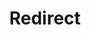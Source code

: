 ﻿---
layout: src/layouts/Redirect.astro
title: Redirect
redirect: https://yamldoc.liuyan.wang/docs/deployments/packages/stage-package-uploads
pubDate:  2023-01-01
navSearch: false
navSitemap: false
navMenu: false
---
